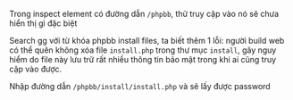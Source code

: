Trong inspect element có đường dẫn `/phpbb`, thử truy cập vào nó sẽ chưa hiển thị gì đặc biệt

Search gg với từ khóa phpbb install files, ta biết thêm 1 lỗi: người build web có thể quên không xóa file `install.php` trong thư mục `install`, gây nguy hiểm do file này lưu trữ rất nhiều thông tin bảo mật trong khi ai cũng truy cập vào được.

Nhập đường dẫn `/phpbb/install/install.php` và sẽ lấy được password